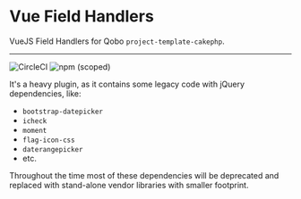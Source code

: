 # Vue Field Handlers

VueJS Field Handlers for Qobo `project-template-cakephp`.

---

![CircleCI](https://img.shields.io/circleci/build/github/anvyst/vue-fieldhandlers/master)
![npm (scoped)](https://img.shields.io/npm/v/@anvyst/vue-fieldhandlers)

It's a heavy plugin, as it contains some legacy code with jQuery dependencies, like:

* `bootstrap-datepicker`
* `icheck`
* `moment`
* `flag-icon-css`
* `daterangepicker`
* etc.

Throughout the time most of these dependencies will be deprecated and replaced with stand-alone vendor libraries with smaller footprint.
